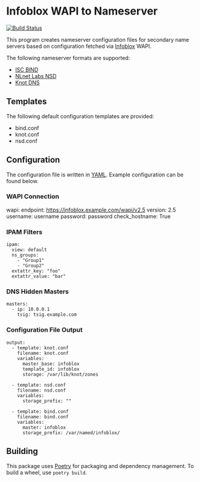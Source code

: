 # Infoblox WAPI to Nameserver

[![Build Status](https://travis-ci.com/kirei/wapi2nsconf.svg?branch=main)](https://travis-ci.com/kirei/wapi2nsconf)

This program creates nameserver configuration files for secondary name servers
based on configuration fetched via [Infoblox](https://www.infoblox.com/) WAPI.

The following nameserver formats are supported:

- [ISC BIND](https://www.isc.org/bind/)
- [NLnet Labs NSD](https://www.nlnetlabs.nl/projects/nsd/)
- [Knot DNS](https://www.knot-dns.cz/)


## Templates

The following default configuration templates are provided:

- bind.conf
- knot.conf
- nsd.conf

## Configuration

The configuration file is written in [YAML](https://yaml.org/). Example configuration can be found below.

### WAPI Connection

   wapi:
     endpoint: https://infoblox.example.com/wapi/v2.5
     version: 2.5
     username: username
     password: password
     check_hostname: True

### IPAM Filters

    ipam:
      view: default
      ns_groups:
        - "Group1"
        - "Group2"
      extattr_key: "foo"
      extattr_value: "bar"

### DNS Hidden Masters

    masters:
      - ip: 10.0.0.1
        tsig: tsig.example.com

### Configuration File Output

    output:
      - template: knot.conf
        filename: knot.conf
        variables:
          master_base: infoblox
          template_id: infoblox
          storage: /var/lib/knot/zones

      - template: nsd.conf
        filename: nsd.conf
        variables:
          storage_prefix: ""

      - template: bind.conf
        filename: bind.conf
        variables:
          master: infoblox
          storage_prefix: /var/named/infoblox/


## Building

This package uses [Poetry](https://python-poetry.org/) for packaging and dependency management. To build a wheel, use `poetry build`.
